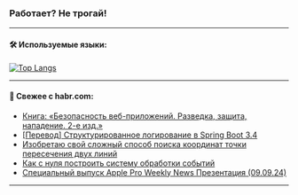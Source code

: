 ### Работает? Не трогай!

---
<!--
#### 🛠️ Technical stack:

![Java](https://img.shields.io/badge/Java-informational?logo=Oracle&style=flat&logoColor=white&color=FF4500)
![Kotlin](https://img.shields.io/badge/Kotlin-informational?logo=Kotlin&style=flat&logoColor=white&color=774D97)
![TS](https://img.shields.io/badge/TypeScript-informational?logo=typeScript&style=flat&logoColor=black&color=017acc)
![Python](https://img.shields.io/badge/Python-informational?logo=Python&style=flat&logoColor=black&color=ffdd54) <br>
![Spring](https://img.shields.io/badge/Spring-informational?logo=Spring&style=flat&logoColor=white&color=6DB33F) 
![SpringBoot](https://img.shields.io/badge/SpringBoot-informational?logo=SpringBoot&style=flat&logoColor=white&color=6DB33F)
![Nest](https://img.shields.io/badge/NestJS-informational?logo=NestJS&style=flat&logoColor=white&color=E0234E) 
![NodeJS](https://img.shields.io/badge/NodeJS-informational?logo=node.js&style=flat&logoColor=white&color=70A760)<br>
![PostgreSQL](https://img.shields.io/badge/PostgreSQL-informational?logo=PostgreSQL&style=flat&logoColor=white&color=DAA520)
![MongoDB](https://img.shields.io/badge/MongoDB-informational?logo=MongoDB&style=flat&logoColor=white&color=870000)
![Apache](https://img.shields.io/badge/Apache-informational?logo=apache&style=flat&logoColor=white&color=f74e28)

___ 
-->

#### 🛠️ Используемые языки:

[![Top Langs](https://github-readme-stats-u2qms2cxw-advtsettinggmailcoms-projects.vercel.app/api/top-langs/?username=zloylis&langs_count=10&hide_title=true&title_color=e6edf3&size_weight=0.5&count_weight=0.5&layout=compact&hide_progress=true&hide_border=true&theme=dracula)](https://github.com/zloylis)

<!---


####  :octocat:&nbsp;&nbsp; Статистика:

![GitHub stats](https://github-readme-stats-u2qms2cxw-advtsettinggmailcoms-projects.vercel.app/api?username=zloylis&show_icons=true&hide_border=true&theme=dracula&title_color=e6edf3&include_all_commits=true&count_private=true&hide_rank=false&hide_title=true&rank_icon=github)
-->
---

#### 💬 Свежее с habr.com:

<!-- BLOG-POST-LIST:START -->
- [Книга: «Безопасность веб-приложений. Разведка, защита, нападение. 2-е изд.»](https://habr.com/ru/companies/piter/articles/841098/?utm_source=habrahabr&utm_medium=rss&utm_campaign=841098)
- [[Перевод] Структурированное логирование в Spring Boot 3.4](https://habr.com/ru/companies/spring_aio/articles/842226/?utm_source=habrahabr&utm_medium=rss&utm_campaign=842226)
- [Изобретаю свой сложный способ поиска координат точки пересечения двух линий](https://habr.com/ru/articles/825066/?utm_source=habrahabr&utm_medium=rss&utm_campaign=825066)
- [Как с нуля построить систему обработки событий](https://habr.com/ru/companies/ctsg/articles/842186/?utm_source=habrahabr&utm_medium=rss&utm_campaign=842186)
- [Специальный выпуск Apple Pro Weekly News Презентация &lpar;09.09.24&rpar;](https://habr.com/ru/articles/842182/?utm_source=habrahabr&utm_medium=rss&utm_campaign=842182)
<!-- BLOG-POST-LIST:END -->

---
